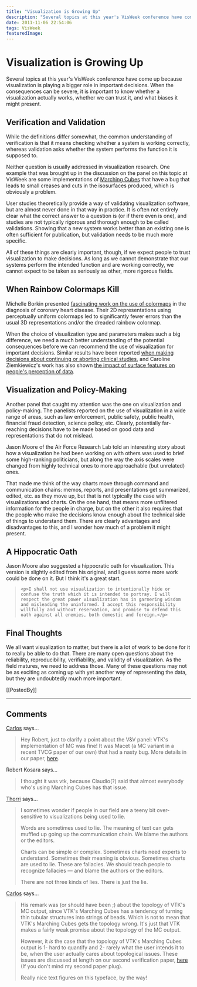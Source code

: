 ```yaml
---
title: "Visualization is Growing Up"
description: "Several topics at this year's VisWeek conference have come up because visualization is playing a bigger role in important decisions. When the consequences can be severe, it is important to know whether a visualization actually works, whether we can trust it, and what biases it might present."
date: 2011-11-06 22:54:06
tags: VisWeek
featuredImage: 
---
```


# Visualization is Growing Up

Several topics at this year's VisWeek conference have come up because visualization is playing a bigger role in important decisions. When the consequences can be severe, it is important to know whether a visualization actually works, whether we can trust it, and what biases it might present.

## Verification and Validation

While the definitions differ somewhat, the common understanding of verification is that it means checking whether a system is working correctly, whereas validation asks whether the system performs the function it is supposed to.

Neither question is usually addressed in visualization research. One example that was brought up in the discussion on the panel on this topic at VisWeek are  some implementations of <a href="http://en.wikipedia.org/wiki/Marching_cubes">Marching Cubes</a> that have a bug that leads to small creases and cuts in the isosurfaces produced, which is obviously a problem.

User studies theoretically provide a way of validating visualization software, but are almost never done in that way in practice. It is often not entirely clear what the correct answer to a question is (or if there even is one), and studies are not typically rigorous and thorough enough to be called validations. Showing that a new system works better than an existing one is often sufficient for publication, but validation needs to be much more specific.

All of these things are clearly important, though, if we expect people to trust visualization to make decisions. As long as we cannot demonstrate that our systems perform the intended function and are working correctly, we cannot expect to be taken as seriously as other, more rigorous fields.

## When Rainbow Colormaps Kill

Michelle Borkin presented <a href="http://gvi.seas.harvard.edu/paper/evaluation-artery-visualizations-heart-disease-diagnosis">fascinating work on the use of colormaps</a> in the diagnosis of coronary heart disease. Their 2D representations using perceptually uniform colormaps led to significantly fewer errors than the usual 3D representations and/or the dreaded rainbow colormap.

When the choice of visualization type and parameters makes such a big difference, we need a much better understanding of the potential consequences before we can recommend the use of visualization for important decisions. Similar results have been reported <a href="/blog/2011/visualization-choice-influences-decisions">when making decisions about continuing or aborting clinical studies</a>, and Caroline Ziemkiewicz's work has also shown <a href="/blog/2010/paper-implied-dynamics-in-information-visualization">the impact of surface features on people's perception of data</a>.

## Visualization and Policy-Making

Another panel that caught my attention was the one on visualization and policy-making. The panelists reported on the use of visualization in a wide range of areas, such as law enforcement, public safety, public health, financial fraud detection, science policy, etc. Clearly, potentially far-reaching decisions have to be made based on good data and representations that do not mislead.

Jason Moore of the Air Force Research Lab told an interesting story about how a visualization he had been working on with others was used to brief some high-ranking politicians, but along the way the axis scales were changed from highly technical ones to more approachable (but unrelated) ones.

That made me think of the way charts move through command and communication chains: memos, reports, and presentations get summarized, edited, etc. as they move up, but that is not typically the case with visualizations and charts. On the one hand, that means more unfiltered information for the people in charge, but on the other it also requires that the people who make the decisions know enough about the technical side of things to understand them. There are clearly advantages and disadvantages to this, and I wonder how much of a problem it might present.

## A Hippocratic Oath

Jason Moore also suggested a hippocratic oath for visualization. This version is slightly edited from his original, and I guess some more work could be done on it. But I think it's a great start.

>	
>	  <p>I shall not use visualization to intentionally hide or confuse the truth which it is intended to portray. I will respect the great power visualization has in garnering wisdom and misleading the uninformed. I accept this responsibility willfully and without reservation, and promise to defend this oath against all enemies, both domestic and foreign.</p>
>	

## Final Thoughts

We all want visualization to matter, but there is a lot of work to be done for it to really be able to do that. There are many open questions about the reliability, reproducibility, verifiability, and validity of visualization. As the field matures, we need to address those. Many of these questions may not be as exciting as coming up with yet another way of representing the data, but they are undoubtedly much more important.

[[PostedBy]]

<aside class="comments">

---
## Comments

<a href="http://cscheid.net" rel="nofollow noopener" target="_blank">Carlos</a> says…
>	Hey Robert, just to clarify a point about the V&V panel: VTK's implementation of MC was fine! It was Macet (a MC variant in a recent TVCG paper of our own) that had a nasty bug. More details in our paper, <a href="http://cscheid.net/papers/verifiable_visualization_for_isosurface_extraction">here</a>.

Robert Kosara says…
>	I thought it was vtk, because Claudio(?) said that almost everybody who's using Marching Cubes has that issue.

<a href="http://www.datamarket.com" rel="nofollow noopener" target="_blank">Thorri</a> says…
>	I sometimes wonder if people in our field are a teeny bit over-sensitive to visualizations being used to lie.
>	
>	Words are sometimes used to lie. The meaning of text can gets muffled up going up the communication chain. We blame the authors or the editors.
>	
>	Charts can be simple or complex. Sometimes charts need experts to understand.  Sometimes their meaning is obvious. Sometimes charts are used to lie. These are fallacies. We should teach people to recognize fallacies — and blame the authors or the editors.
>	
>	There are not three kinds of lies. There is just the lie.

<a href="http://cscheid.net" rel="nofollow noopener" target="_blank">Carlos</a> says…
>	His remark was (or should have been ;) about the topology of VTK's MC output, since VTK's Marching Cubes has a tendency of turning thin tubular structures into strings of beads. Which is not to mean that VTK's Marching Cubes gets the topology wrong. It's just that VTK makes a fairly weak promise about the topology of the MC output.
>	
>	However, it _is_ the case that the topology of VTK's Marching Cubes output is 1- hard to quantify and 2- rarely what the user intends it to be, when the user actually cares about topological issues. These issues are discussed at length on our second verification paper, <a href="http://cscheid.net/papers/topology_verification_for_isosurface_extraction">here</a> (If you don't mind my second paper plug).
>	
>	Really nice text figures on this typeface, by the way!

</aside>

